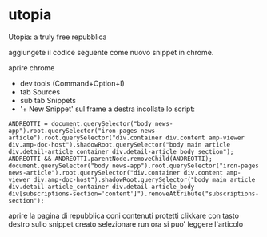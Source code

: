# utopia
Utopia: a truly free repubblica 

aggiungete il codice seguente come nuovo snippet in chrome.

aprire chrome
 - dev tools (Command+Option+I)
 - tab Sources
 - sub tab Snippets
 - '+ New Snippet'
sul frame a destra incollate lo script:
```
ANDREOTTI = document.querySelector("body news-app").root.querySelector("iron-pages news-article").root.querySelector("div.container div.content amp-viewer div.amp-doc-host").shadowRoot.querySelector("body main article div.detail-article_container div.detail-article_body section");
ANDREOTTI && ANDREOTTI.parentNode.removeChild(ANDREOTTI);
document.querySelector("body news-app").root.querySelector("iron-pages news-article").root.querySelector("div.container div.content amp-viewer div.amp-doc-host").shadowRoot.querySelector("body main article div.detail-article_container div.detail-article_body div[subscriptions-section='content']").removeAttribute("subscriptions-section");
```

aprire la pagina di repubblica coni contenuti protetti
clikkare con tasto destro sullo snippet creato
selezionare run
ora si puo' leggere l'articolo

